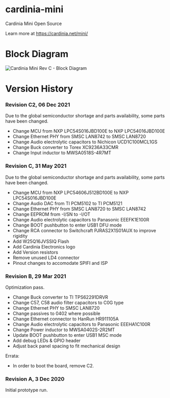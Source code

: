 # cardinia-mini

Cardinia Mini Open Source

Learn more at https://cardinia.net/mini/

# Block Diagram

![Cardinia Mini Rev C - Block Diagram](https://user-images.githubusercontent.com/360201/120929072-d6e4dc80-c6e7-11eb-83b2-ddbb2bade4c2.png)


# Version History

### Revision C2, 06 Dec 2021

Due to the global semiconductor shortage and parts availability, some parts have been changed.

- Change MCU from NXP LPC54S016JBD100E to NXP LPC54016JBD100E
- Change Ethernet PHY from SMSC LAN8742 to SMSC LAN8720
- Change Audio electrolytic capacitors to Nichicon UCD1C100MCL1GS
- Change Buck converter to Torex XC9236A33CMR
- Change Input inductor to MWSA0518S-4R7MT


### Revision C, 31 May 2021

Due to the global semiconductor shortage and parts availability, some parts have been changed.

- Change MCU from NXP LPC54606J512BD100E to NXP LPC54S016JBD100E
- Change Audio DAC from TI PCM5102 to TI PCM5121
- Change Ethernet PHY from SMSC LAN8720 to SMSC LAN8742
- Change EEPROM from -I/SN to -I/OT
- Change Audio electrolytic capacitors to Panasonic EEEFK1E100R
- Change BOOT pushbutton to enter USB1 DFU mode
- Change RCA connector to Switchcraft PJRAS2X1S01AUX to improve rigidity
- Add W25Q16JVSSIQ Flash
- Add Cardinia Electronics logo
- Add Version resistors
- Remove unused LD4 connector
- Pinout changes to accomodate SPIFI and ISP


### Revision B, 29 Mar 2021
Optimization pass.

- Change Buck converter to TI TPS62291DRVR
- Change C57, C58 audio filter capacitors to C0G type
- Change Ethernet PHY to SMSC LAN8720
- Change passives to 0402 where possible
- Change Ethernet connector to HanRun HR911105A
- Change Audio electrolytic capacitors to Panasonic EEEHA1C100R
- Change Power inductor to MWSA0402S-2R2MT
- Update BOOT pushbutton to enter USB1 MSC mode
- Add debug LEDs & GPIO header
- Adjust back panel spacing to fit mechanical design

Errata:
- In order to boot the board, remove C2.


### Revision A, 3 Dec 2020

Initial prototype run.


